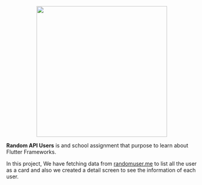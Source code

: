 <p align="center">
  <img width="345" height="345" src="https://lh3.google.com/u/1/d/11XHM9S55nu_R76Lhl7eAzc9q5hJR-o-O=w3360-h1386-iv2">
</p>

**Random API Users** is and school assignment that purpose to learn about Flutter Frameworks.  
 
  In this project, We have fetching data from <a href="https://randomuser.me/">randomuser.me</a> to list all the user as a card and also we created a detail screen   to see the information of each user.
 
